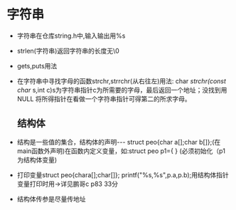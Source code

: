 # 字符串

- 字符串在仓库string.h中,输入输出用%s

- strlen(字符串)返回字符串的长度无\0

- gets,puts用法

- 在字符串中寻找字母的函数strchr,strrchr(从右往左)用法:
  char *strchr(const char* s,int c)s为字符串指针c为所需要的字母，最后返回一个地址；没找到用NULL   将所得指针在看做一个字符串指针可得第二的所求字母。

  ## 结构体

- 结构是一些值的集合，结构体的声明---
struct peo{char a[];char b[]};(在main函数外声明)在函数内定义变量，如:struct peo p1={   } (必须初始化（p1为结构体变量)

- 打印变量struct peo{chara[];char[]};
printf("%s,%s",p.a,p.b);用结构体指针变量打印时用->详见鹏哥c p83 33分

- 结构体传参是尽量传地址